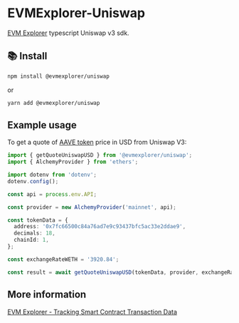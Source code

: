 # EVMExplorer-Uniswap

[EVM Explorer](evmexplorer.com) typescript Uniswap v3 sdk.

## 📚 Install

```bash
npm install @evmexplorer/uniswap
```

or

```bash
yarn add @evmexplorer/uniswap
```

## Example usage

To get a quote of [AAVE token](https://evmexplorer.com/contracts/mainnet/0x7Fc66500c84A76Ad7e9c93437bFc5Ac33E2DDaE9) price in USD from Uniswap V3:

```ts
import { getQuoteUniswapUSD } from '@evmexplorer/uniswap';
import { AlchemyProvider } from 'ethers';

import dotenv from 'dotenv';
dotenv.config();

const api = process.env.API;

const provider = new AlchemyProvider('mainnet', api);

const tokenData = {
  address: '0x7fc66500c84a76ad7e9c93437bfc5ac33e2ddae9',
  decimals: 18,
  chainId: 1,
};

const exchangeRateWETH = '3920.84';

const result = await getQuoteUniswapUSD(tokenData, provider, exchangeRateWETH);
```

## More information

[EVM Explorer - Tracking Smart Contract Transaction Data](https://dspyt.com/evmexplorer)
